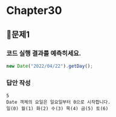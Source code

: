 # Chapter30
## 📌문제1

### 코드 실행 결과를 예측히세요.

```js
new Date("2022/04/22").getDay();
```

### 답안 작성

```
5
Date 객체의 요일은 일요일부터 0으로 시작합니다.
일(0) 월(1) 화(2) 수(3) 목(4) 금(5) 토(6)
```

<br>

